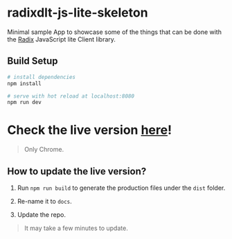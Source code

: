 # radixdlt-js-lite-skeleton

Minimal sample App to showcase some of the things that can be done with the [Radix](https://www.radixdlt.com) JavaScript lite Client library.

## Build Setup

``` bash
# install dependencies
npm install

# serve with hot reload at localhost:8080
npm run dev
```

# Check the live version [here](https://radixdlt.github.io/radixdlt-js-lite-skeleton)!

> Only Chrome.

## How to update the live version?

1. Run `npm run build` to generate the production files under the `dist` folder.

2. Re-name it to `docs`.

3. Update the repo.

> It may take a few minutes to update.
